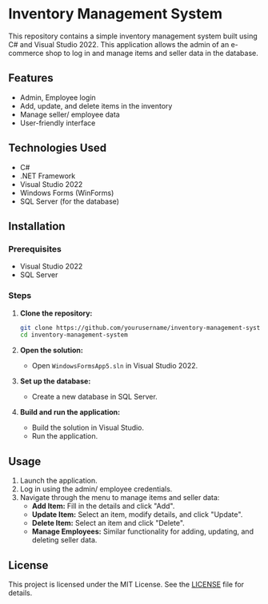 # Inventory Management System

This repository contains a simple inventory management system built using C# and Visual Studio 2022. This application allows the admin of an e-commerce shop to log in and manage items and seller data in the database.

## Features

- Admin, Employee login
- Add, update, and delete items in the inventory
- Manage seller/ employee data
- User-friendly interface

## Technologies Used

- C#
- .NET Framework
- Visual Studio 2022
- Windows Forms (WinForms)
- SQL Server (for the database)

## Installation

### Prerequisites

- Visual Studio 2022
- SQL Server

### Steps

1. **Clone the repository:**

    ```bash
    git clone https://github.com/yourusername/inventory-management-system.git
    cd inventory-management-system
    ```

2. **Open the solution:**
   - Open `WindowsFormsApp5.sln` in Visual Studio 2022.

3. **Set up the database:**
   - Create a new database in SQL Server.

4. **Build and run the application:**
   - Build the solution in Visual Studio.
   - Run the application.

## Usage

1. Launch the application.
2. Log in using the admin/ employee credentials.
3. Navigate through the menu to manage items and seller data:
   - **Add Item:** Fill in the details and click "Add".
   - **Update Item:** Select an item, modify details, and click "Update".
   - **Delete Item:** Select an item and click "Delete".
   - **Manage Employees:** Similar functionality for adding, updating, and deleting seller data.

## License

This project is licensed under the MIT License. See the [LICENSE](LICENSE) file for details.
